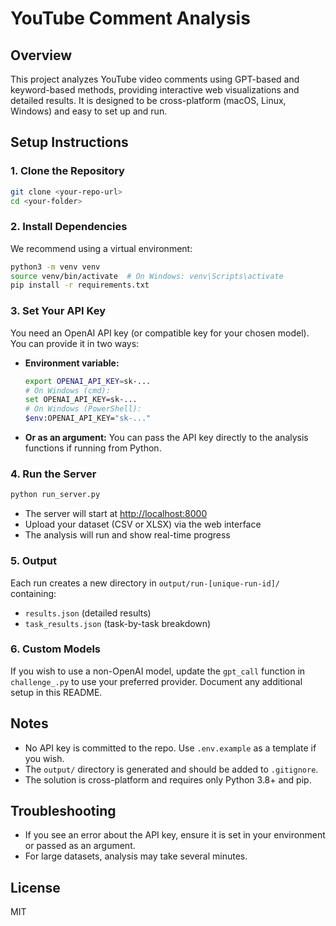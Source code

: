 # YouTube Comment Analysis

## Overview

This project analyzes YouTube video comments using GPT-based and keyword-based methods, providing interactive web visualizations and detailed results. It is designed to be cross-platform (macOS, Linux, Windows) and easy to set up and run.

## Setup Instructions

### 1. Clone the Repository
```bash
git clone <your-repo-url>
cd <your-folder>
```

### 2. Install Dependencies

We recommend using a virtual environment:
```bash
python3 -m venv venv
source venv/bin/activate  # On Windows: venv\Scripts\activate
pip install -r requirements.txt
```

### 3. Set Your API Key

You need an OpenAI API key (or compatible key for your chosen model). You can provide it in two ways:

- **Environment variable:**
  ```bash
  export OPENAI_API_KEY=sk-...
  # On Windows (cmd):
  set OPENAI_API_KEY=sk-...
  # On Windows (PowerShell):
  $env:OPENAI_API_KEY="sk-..."
  ```
- **Or as an argument:**
  You can pass the API key directly to the analysis functions if running from Python.

### 4. Run the Server

```bash
python run_server.py
```

- The server will start at [http://localhost:8000](http://localhost:8000)
- Upload your dataset (CSV or XLSX) via the web interface
- The analysis will run and show real-time progress

### 5. Output

Each run creates a new directory in `output/run-[unique-run-id]/` containing:
- `results.json` (detailed results)
- `task_results.json` (task-by-task breakdown)

### 6. Custom Models

If you wish to use a non-OpenAI model, update the `gpt_call` function in `challenge_.py` to use your preferred provider. Document any additional setup in this README.

## Notes
- No API key is committed to the repo. Use `.env.example` as a template if you wish.
- The `output/` directory is generated and should be added to `.gitignore`.
- The solution is cross-platform and requires only Python 3.8+ and pip.

## Troubleshooting
- If you see an error about the API key, ensure it is set in your environment or passed as an argument.
- For large datasets, analysis may take several minutes.

## License
MIT 